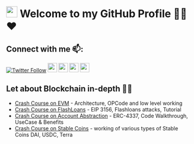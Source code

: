 # <img src="https://media.giphy.com/media/hvRJCLFzcasrR4ia7z/giphy.gif" width="30px"> Welcome to my GitHub Profile 👨‍💻❤️

## Connect with me 📫:
[![Twitter Follow](https://img.shields.io/twitter/follow/uttam_singhk.svg?style=social)](https://twitter.com/uttam_singhk)
<a href="https://www.linkedin.com/in/uttam-singh/"><img src="https://img.shields.io/badge/linkedin-%230077B5.svg?&style=for-the-badge&logo=linkedin&logoColor=white" height=25></a> 
<a href="https://www.youtube.com/channel/UCKbY9fHz4y_tt2lWSe9bUJw"><img src="https://img.shields.io/badge/youtube-%2312100E.svg?&style=for-the-badge&logo=youtube&logoColor=red" height=25></a> 
<a href="https://discordapp.com/users/694243608064294933"><img src="https://img.shields.io/badge/discord-%230077B5.svg?&style=for-the-badge&logo=discord&logoColor=white" height=25></a>
<a href="https://www.instagram.com/uttam_singhk/"><img src="https://img.shields.io/badge/instagram-%23E4405F.svg?&style=for-the-badge&logo=instagram&logoColor=white" height=25></a>


## Let about Blockchain in-depth 👨‍💻
* [Crash Course on EVM](https://youtu.be/8p7RKYJ9AF0) - Architecture, OPCode and low level working
* [Crash Course on FlashLoans](https://youtu.be/hcy1UwBdJCs) - EIP 3156, Flashloans attacks, Tutorial
* [Crash Course on Account Abstraction](https://youtu.be/1pE261Tbjcc)  - ERC-4337, Code Walkthrough, UseCase & Benefits
* [Crash Course on Stable Coins](https://youtu.be/xLixcEiRZNA) - working of various types of Stable Coins DAI, USDC, Terra                                        
                                                                                                                           
